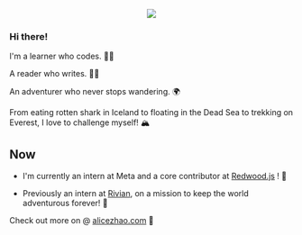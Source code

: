 <p align="center">
<img src="https://user-images.githubusercontent.com/66543449/148670504-0de5b0f7-701e-42df-a404-6fbcaf002f07.png" />
</p>

### Hi there!

I'm a learner who codes. 👩‍💻

A reader who writes. ✍🏼

An adventurer who never stops wandering. 🌍

From eating rotten shark in Iceland to floating in the Dead Sea to trekking on Everest, I love to challenge myself! 🏔️

## Now

- I'm currently an intern at Meta and a core contributor at [Redwood.js](https://redwoodjs.com) !  🎉

- Previously an intern at [Rivian](https://rivian.com/), on a mission to keep the world adventurous forever! 🚗

Check out more on @ [alicezhao.com](alicezhao.com) 🌱

<!--
**alicelovescake/alicelovescake** is a ✨ _special_ ✨ repository because its `README.md` (this file) appears on your GitHub profile.

Here are some ideas to get you started:

- 🔭 I’m currently working on ...
- 🌱 I’m currently learning ...
- 👯 I’m looking to collaborate on ...
- 🤔 I’m looking for help with ...
- 💬 Ask me about ...
- 📫 How to reach me: ...
- 😄 Pronouns: ...
- ⚡ Fun fact: ...
-->
